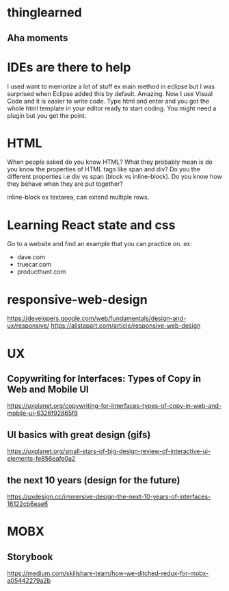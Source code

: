 # thinglearned
## Aha moments

# IDEs are there to help
I used want to memorize a lot of stuff ex main method in eclipse but I was surprised when Eclipse added this by default. Amazing. Now I use Visual Code and it is easier to write code. Type html and enter and you got the whole html template in your editor ready to start coding. You might need a plugin but you get the point.

 # HTML
 When people asked do you know HTML? What they probably mean is do you know the properties of HTML tags like span and div? Do you the different properties i.e div vs span (block vs inline-block). Do you know how they behave when they are put together?

inline-block ex textarea, can extend multiple rows.

# Learning React state and css
Go to a website and find an example that you can practice on.
ex:
* dave.com
* truecar.com
* producthunt.com

# responsive-web-design
https://developers.google.com/web/fundamentals/design-and-ux/responsive/
https://alistapart.com/article/responsive-web-design


# UX
## Copywriting for Interfaces: Types of Copy in Web and Mobile UI

https://uxplanet.org/copywriting-for-interfaces-types-of-copy-in-web-and-mobile-ui-6326f92865f8

## UI basics with great design (gifs)
https://uxplanet.org/small-stars-of-big-design-review-of-interactive-ui-elements-fe856eafe0a2

## the next 10 years (design for the future)
https://uxdesign.cc/immersive-design-the-next-10-years-of-interfaces-16122cb6eae6

# MOBX
## Storybook
https://medium.com/skillshare-team/how-we-ditched-redux-for-mobx-a05442279a2b
